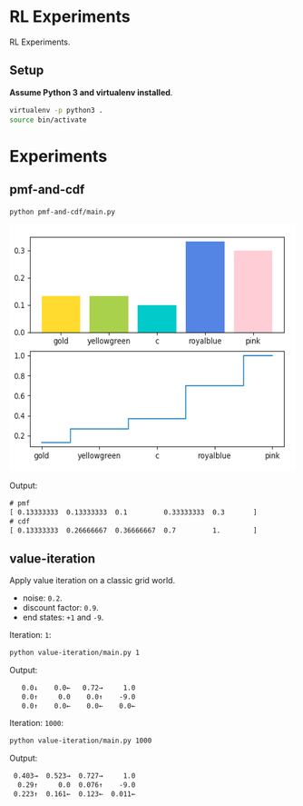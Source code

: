 # RL Experiments
RL Experiments.

## Setup
**Assume Python 3 and virtualenv installed**.

```sh
virtualenv -p python3 .
source bin/activate
```

# Experiments


## pmf-and-cdf

```sh
python pmf-and-cdf/main.py
```

<img src="_assets/pmf-and-cdf.png" width="558" height="435">

Output:
```
# pmf
[ 0.13333333  0.13333333  0.1         0.33333333  0.3       ]
# cdf
[ 0.13333333  0.26666667  0.36666667  0.7         1.        ]
```

## value-iteration
Apply value iteration on a classic grid world.

* noise: `0.2`.
* discount factor: `0.9`.
* end states: `+1` and `-9`.

Iteration: `1`:
```sh
python value-iteration/main.py 1
```

Output:
```
   0.0↓    0.0←   0.72→     1.0
   0.0↑     0.0    0.0↑    -9.0
   0.0↑    0.0←    0.0←    0.0←
```

Iteration: `1000`:
```sh
python value-iteration/main.py 1000
```

Output:
```
 0.403→  0.523→  0.727→     1.0
  0.29↑     0.0  0.076↑    -9.0
 0.223↑  0.161←  0.123←  0.011←
```
